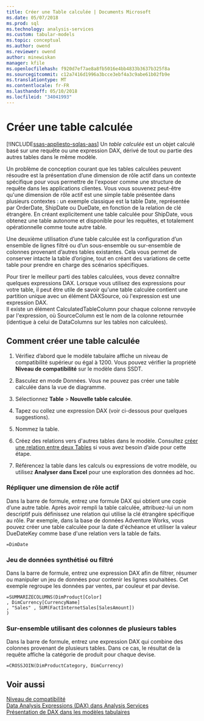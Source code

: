 ```yaml
---
title: Créer une Table calculée | Documents Microsoft
ms.date: 05/07/2018
ms.prod: sql
ms.technology: analysis-services
ms.custom: tabular-models
ms.topic: conceptual
ms.author: owend
ms.reviewer: owend
author: minewiskan
manager: kfile
ms.openlocfilehash: f920d7ef7ae8a8fb5016e4bb4833b3637b325f8a
ms.sourcegitcommit: c12a7416d1996a3bcce3ebf4a3c9abe61b02fb9e
ms.translationtype: MT
ms.contentlocale: fr-FR
ms.lasthandoff: 05/10/2018
ms.locfileid: "34041993"
---
```

# <a name="create-a-calculated-table"></a>Créer une table calculée 
[!INCLUDE[ssas-appliesto-sqlas-aas](../../includes/ssas-appliesto-sqlas-aas.md)]
  Un *table calculée* est un objet calculé basé sur une requête ou une expression DAX, dérivé de tout ou partie des autres tables dans le même modèle.  
  
 Un problème de conception courant que les tables calculées peuvent résoudre est la présentation d’une dimension de rôle actif dans un contexte spécifique pour vous permettre de l'exposer comme une structure de requête dans les applications clientes.  Vous vous souvenez peut-être qu'une dimension de rôle actif est une simple table présentée dans plusieurs contextes : un exemple classique est la table Date, représentée par OrderDate, ShipDate ou DueDate, en fonction de la relation de clé étrangère. En créant explicitement une table calculée pour ShipDate, vous obtenez une table autonome et disponible pour les requêtes, et totalement opérationnelle comme toute autre table.  
  
 Une deuxième utilisation d’une table calculée est la configuration d’un ensemble de lignes filtré ou d’un sous-ensemble ou sur-ensemble de colonnes provenant d’autres tables existantes. Cela vous permet de conserver intacte la table d’origine, tout en créant des variations de cette table pour prendre en charge des scénarios spécifiques.  
  
 Pour tirer le meilleur parti des tables calculées, vous devez connaître quelques expressions DAX. Lorsque vous utilisez des expressions pour votre table, il peut être utile de savoir qu'une table calculée contient une partition unique avec un élément DAXSource, où l'expression est une expression DAX.  
Il existe un élément CalculatedTableColumn pour chaque colonne renvoyée par l'expression, où SourceColumn est le nom de la colonne retournée (identique à celui de DataColumns sur les tables non calculées).  
  
## <a name="how-to-create-a-calculated-table"></a>Comment créer une table calculée  
  
1.  Vérifiez d’abord que le modèle tabulaire affiche un niveau de compatibilité supérieur ou égal à 1200. Vous pouvez vérifier la propriété **Niveau de compatibilité** sur le modèle dans SSDT.  
  
2.  Basculez en mode Données. Vous ne pouvez pas créer une table calculée dans la vue de diagramme.  
  
3.  Sélectionnez **Table** > **Nouvelle table calculée**.  
  
4.  Tapez ou collez une expression DAX (voir ci-dessous pour quelques suggestions).  
  
5.  Nommez la table.  
  
6.  Créez des relations vers d'autres tables dans le modèle. Consultez [créer une relation entre deux Tables](../../analysis-services/tabular-models/create-a-relationship-between-two-tables-ssas-tabular.md) si vous avez besoin d’aide pour cette étape.  
  
7.  Référencez la table dans les calculs ou expressions de votre modèle, ou utilisez **Analyser dans Excel** pour une exploration des données ad hoc.  
  
### <a name="replicate-a-role-playing-dimension"></a>Répliquer une dimension de rôle actif  
 Dans la barre de formule, entrez une formule DAX qui obtient une copie d’une autre table. Après avoir rempli la table calculée, attribuez-lui un nom descriptif puis définissez une relation qui utilise la clé étrangère spécifique au rôle. Par exemple, dans la base de données Adventure Works, vous pouvez créer une table calculée pour la date d'échéance et utiliser la valeur DueDateKey comme base d'une relation vers la table de faits.  
  
```  
=DimDate  
```  
  
### <a name="summarized-or-filtered-dataset"></a>Jeu de données synthétisé ou filtré  
 Dans la barre de formule, entrez une expression DAX afin de filtrer, résumer ou manipuler un jeu de données pour contenir les lignes souhaitées. Cet exemple regroupe les données par ventes, par couleur et par devise.  
  
```  
=SUMMARIZECOLUMNS(DimProduct[Color]  
, DimCurrency[CurrencyName]   
, "Sales" , SUM(FactInternetSales[SalesAmount])  
)  
```  
  
### <a name="superset-using-columns-from-multiple-tables"></a>Sur-ensemble utilisant des colonnes de plusieurs tables  
 Dans la barre de formule, entrez une expression DAX qui combine des colonnes provenant de plusieurs tables. Dans ce cas, le résultat de la requête affiche la catégorie de produit pour chaque devise.  
  
```  
=CROSSJOIN(DimProductCategory, DimCurrency)  
```  
  
## <a name="see-also"></a>Voir aussi  
 [Niveau de compatibilité](../../analysis-services/tabular-models/compatibility-level-for-tabular-models-in-analysis-services.md)   
 [Data Analysis Expressions &#40;DAX&#41; dans Analysis Services](http://msdn.microsoft.com/library/abb336c9-3346-4cab-b91b-90f93f4575e5)   
 [Présentation de DAX dans les modèles tabulaires](../../analysis-services/tabular-models/understanding-dax-in-tabular-models-ssas-tabular.md)  
  
  
